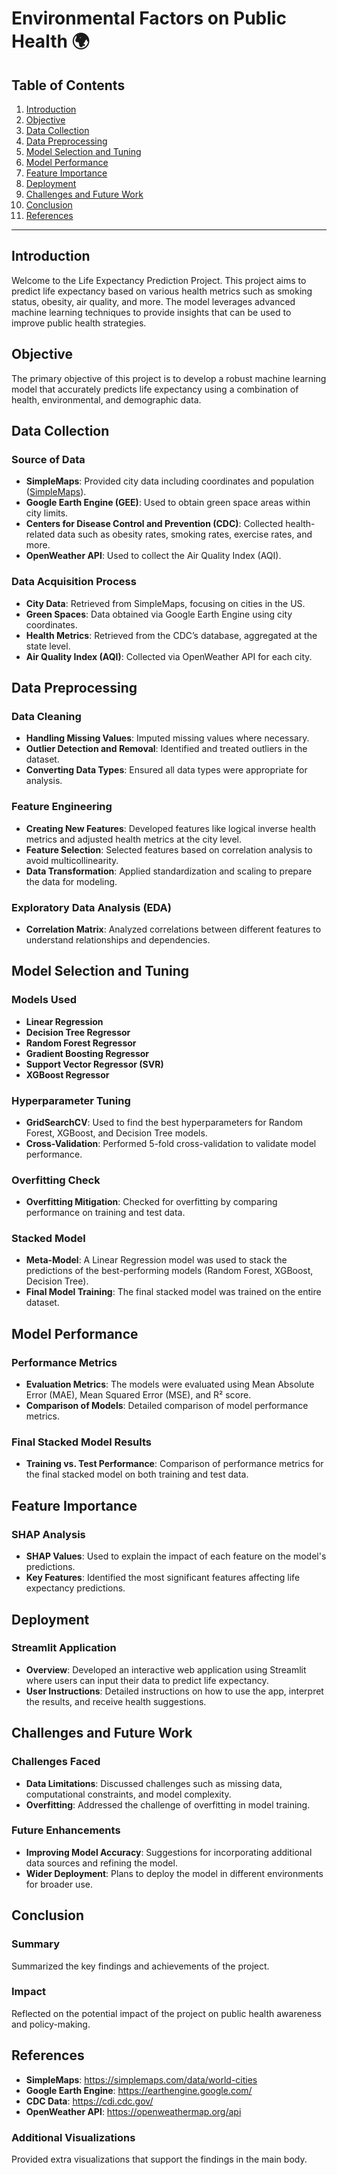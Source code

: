 # Environmental Factors on Public Health 🌍

## Table of Contents
1. [Introduction](#introduction)
2. [Objective](#objective)
3. [Data Collection](#data-collection)
4. [Data Preprocessing](#data-preprocessing)  
5. [Model Selection and Tuning](#model-selection-and-tuning)  
6. [Model Performance](#model-performance)    
7. [Feature Importance](#feature-importance)
8. [Deployment](#deployment)  
9. [Challenges and Future Work](#challenges-and-future-work) 
10. [Conclusion](#conclusion)
11. [References](#references)

---

## Introduction
Welcome to the Life Expectancy Prediction Project. This project aims to predict life expectancy based on various health metrics such as smoking status, obesity, air quality, and more. The model leverages advanced machine learning techniques to provide insights that can be used to improve public health strategies.

## Objective
The primary objective of this project is to develop a robust machine learning model that accurately predicts life expectancy using a combination of health, environmental, and demographic data.

## Data Collection

### Source of Data
- **SimpleMaps**: Provided city data including coordinates and population ([SimpleMaps](https://simplemaps.com/data/world-cities)).
- **Google Earth Engine (GEE)**: Used to obtain green space areas within city limits.
- **Centers for Disease Control and Prevention (CDC)**: Collected health-related data such as obesity rates, smoking rates, exercise rates, and more.
- **OpenWeather API**: Used to collect the Air Quality Index (AQI).

### Data Acquisition Process
- **City Data**: Retrieved from SimpleMaps, focusing on cities in the US.
- **Green Spaces**: Data obtained via Google Earth Engine using city coordinates.
- **Health Metrics**: Retrieved from the CDC’s database, aggregated at the state level.
- **Air Quality Index (AQI)**: Collected via OpenWeather API for each city.

## Data Preprocessing

### Data Cleaning
- **Handling Missing Values**: Imputed missing values where necessary.
- **Outlier Detection and Removal**: Identified and treated outliers in the dataset.
- **Converting Data Types**: Ensured all data types were appropriate for analysis.

### Feature Engineering
- **Creating New Features**: Developed features like logical inverse health metrics and adjusted health metrics at the city level.
- **Feature Selection**: Selected features based on correlation analysis to avoid multicollinearity.
- **Data Transformation**: Applied standardization and scaling to prepare the data for modeling.

### Exploratory Data Analysis (EDA)
- **Correlation Matrix**: Analyzed correlations between different features to understand relationships and dependencies.

## Model Selection and Tuning

### Models Used
- **Linear Regression**
- **Decision Tree Regressor**
- **Random Forest Regressor**
- **Gradient Boosting Regressor**
- **Support Vector Regressor (SVR)**
- **XGBoost Regressor**

### Hyperparameter Tuning
- **GridSearchCV**: Used to find the best hyperparameters for Random Forest, XGBoost, and Decision Tree models.
- **Cross-Validation**: Performed 5-fold cross-validation to validate model performance.

### Overfitting Check
- **Overfitting Mitigation**: Checked for overfitting by comparing performance on training and test data.

### Stacked Model
- **Meta-Model**: A Linear Regression model was used to stack the predictions of the best-performing models (Random Forest, XGBoost, Decision Tree).
- **Final Model Training**: The final stacked model was trained on the entire dataset.

## Model Performance

### Performance Metrics
- **Evaluation Metrics**: The models were evaluated using Mean Absolute Error (MAE), Mean Squared Error (MSE), and R² score.
- **Comparison of Models**: Detailed comparison of model performance metrics.

### Final Stacked Model Results
- **Training vs. Test Performance**: Comparison of performance metrics for the final stacked model on both training and test data.

## Feature Importance

### SHAP Analysis
- **SHAP Values**: Used to explain the impact of each feature on the model's predictions.
- **Key Features**: Identified the most significant features affecting life expectancy predictions.

## Deployment

### Streamlit Application
- **Overview**: Developed an interactive web application using Streamlit where users can input their data to predict life expectancy.
- **User Instructions**: Detailed instructions on how to use the app, interpret the results, and receive health suggestions.

## Challenges and Future Work

### Challenges Faced
- **Data Limitations**: Discussed challenges such as missing data, computational constraints, and model complexity.
- **Overfitting**: Addressed the challenge of overfitting in model training.

### Future Enhancements
- **Improving Model Accuracy**: Suggestions for incorporating additional data sources and refining the model.
- **Wider Deployment**: Plans to deploy the model in different environments for broader use.

## Conclusion

### Summary
Summarized the key findings and achievements of the project.

### Impact
Reflected on the potential impact of the project on public health awareness and policy-making.

## References
- **SimpleMaps**: https://simplemaps.com/data/world-cities
- **Google Earth Engine**: https://earthengine.google.com/
- **CDC Data**: https://cdi.cdc.gov/
- **OpenWeather API**: https://openweathermap.org/api


### Additional Visualizations
Provided extra visualizations that support the findings in the main body.
